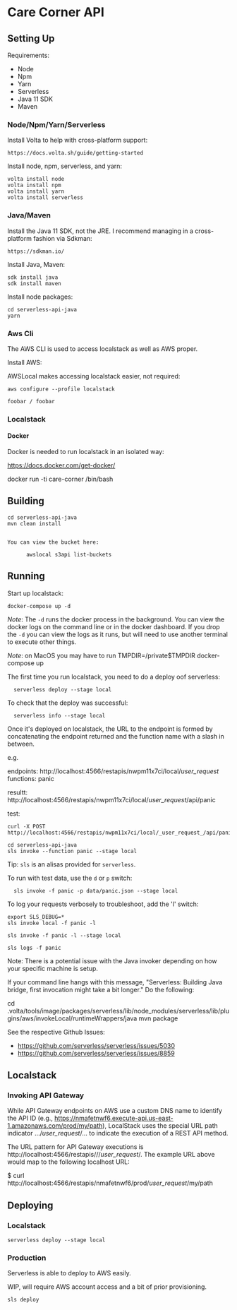 # Care Corner API

## Setting Up

 Requirements:
  - Node
  - Npm
  - Yarn
  - Serverless
  - Java 11 SDK
  - Maven

### Node/Npm/Yarn/Serverless

Install Volta to help with cross-platform support:

    https://docs.volta.sh/guide/getting-started

Install node, npm, serverless, and yarn:

    volta install node
    volta install npm
    volta install yarn
    volta install serverless

### Java/Maven

Install the Java 11 SDK, not the JRE.
I recommend managing in a cross-platform fashion via Sdkman:

    https://sdkman.io/

Install Java, Maven:

    sdk install java
    sdk install maven


Install node packages:

    cd serverless-api-java
    yarn


### Aws Cli

The AWS CLI is used to access localstack as well as AWS proper.


Install AWS:

AWSLocal makes accessing localstack easier, not required:


    aws configure --profile localstack

    foobar / foobar

### Localstack


#### Docker

Docker is needed to run localstack in an isolated way:

  https://docs.docker.com/get-docker/


  docker run -ti care-corner /bin/bash

## Building

    cd serverless-api-java
    mvn clean install


    You can view the bucket here:

          awslocal s3api list-buckets

## Running

  Start up localstack:

    docker-compose up -d

  _Note_: The `-d` runs the docker process in the background. You can view the docker
  logs on the command line or in the docker dashboard. If you drop the `-d` you
  can view the logs as it runs, but will need to use another terminal to execute
  other things.

  _Note_: on MacOS you may have to run TMPDIR=/private$TMPDIR docker-compose up

  The first time you run localstack, you need to do a deploy oof serverless:

      serverless deploy --stage local

  To check that the deploy was successful:

      serverless info --stage local

  Once it's deployed on localstack, the URL to the endpoint is formed by
  concatenating the endpoint returned and the function name with a slash in
  between.

  e.g.

  endpoints: http://localhost:4566/restapis/nwpm11x7ci/local/_user_request_
  functions: panic

  resultt: http://localhost:4566/restapis/nwpm11x7ci/local/_user_request_/api/panic


test:

    curl -X POST http://localhost:4566/restapis/nwpm11x7ci/local/_user_request_/api/panic

    cd serverless-api-java
    sls invoke --function panic --stage local

 Tip: `sls` is an alisas provided for `serverless`.

 To run with test data, use the `d` or `p` switch:

      sls invoke -f panic -p data/panic.json --stage local

To log your requests verbosely to troubleshoot, add the 'l' switch:

    export SLS_DEBUG=*
    sls invoke local -f panic -l

    sls invoke -f panic -l --stage local

    sls logs -f panic

Note: There is a potential issue with the Java invoker depending on how
your specific machine is setup.

If your command line hangs with this message,
"Serverless: Building Java bridge, first invocation might take a bit longer."
Do the following:

  cd .volta/tools/image/packages/serverless/lib/node_modules/serverless/lib/plugins/aws/invokeLocal/runtimeWrappers/java
  mvn package

See the respective Github Issues:

  - https://github.com/serverless/serverless/issues/5030
  - https://github.com/serverless/serverless/issues/8859

## Localstack

### Invoking API Gateway

While API Gateway endpoints on AWS use a custom DNS name to identify the API ID
(e.g., https://nmafetnwf6.execute-api.us-east-1.amazonaws.com/prod/my/path),
LocalStack uses the special URL path indicator .../_user_request_/... to indicate
the execution of a REST API method.

The URL pattern for API Gateway executions is
http://localhost:4566/restapis/<apiId>/<stage>/_user_request_/<methodPath>.
The example URL above would map to the following localhost URL:

$ curl http://localhost:4566/restapis/nmafetnwf6/prod/_user_request_/my/path

## Deploying

### Localstack

    serverless deploy --stage local


### Production

Serverless is able to deploy to AWS easily.

WIP, will require AWS account access and a bit of prior provisioning.

    sls deploy


